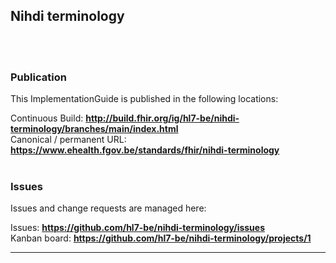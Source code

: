 Nihdi terminology
---
<br> </br>
###
### Publication
This ImplementationGuide is published in the following locations:

Continuous Build: __http://build.fhir.org/ig/hl7-be/nihdi-terminology/branches/main/index.html__  
Canonical / permanent URL: __https://www.ehealth.fgov.be/standards/fhir/nihdi-terminology__
<br> </br>

### Issues
Issues and change requests are managed here:  

Issues:  __https://github.com/hl7-be/nihdi-terminology/issues__  
Kanban board:  __https://github.com/hl7-be/nihdi-terminology/projects/1__  


---
